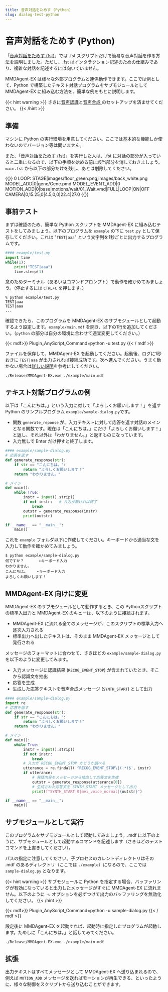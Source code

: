 ```yaml
---
title: 音声対話をためす (Python)
slug: dialog-test-python
---
```

# 音声対話をためす (Python)

「[音声対話をためす (fst)](../dialog-test-fst)」では .fst スクリプトだけで簡易な音声対話を作る方法を説明しました。ただし、.fst はインタラクション記述のための仕組みであり、複雑な対話を記述するには向いていません。

MMDAgent-EX は様々な外部プログラムと連係動作できます。ここでは例として、Python で構築したテキスト対話プログラムをサブモジュールとして MMDAgent-EX に組み込む方法を、簡単な例をもとに説明します。

{{< hint warning >}}
さきに[音声認識](../asr-setup)と[音声合成
](../tts-test)のセットアップを済ませてください。
{{< /hint >}}

## 準備

マシンに Python の実行環境を用意してください。ここでは基本的な機能しか使わないのでバージョン等は問いません。

また、「[音声対話をためす (fst)](../dialog-test-fst)」を実行した人は、.fst に対話の部分が入っていると二重になるので、以下の手順を始める前に該当部分を消しておきましょう。`main.fst` から以下の部分だけを残し、あとは削除してください。

{{<fst>}}
0 LOOP:
    <eps> STAGE|images/floor_green.png,images/back_white.png
    <eps> MODEL_ADD|0|gene/Gene.pmd
    MODEL_EVENT_ADD|0  MOTION_ADD|0|base|motions/wait/01_Wait.vmd|FULL|LOOP|ON|OFF
    <eps> CAMERA|0,15.25,0|4.5,0,0|22.4|27.0
{{</fst>}}

## 事前テスト

まずは確認のため、簡単な Python スクリプトを MMDAgent-EX に組み込むテストをしてみましょう。以下のプログラムを `example` の下に `test.py` として保存してください。これは "`TEST|aaa`" という文字列を1秒ごとに出力するプログラムです。

```python
#### example/test.py
import time
while(1):
    print("TEST|aaa")
    time.sleep(1)
```

念のためターミナル（あるいはコマンドプロンプト）で動作を確かめてみましょう。（停止するには `CTRL+C` を押します。）

```shell
% python example/test.py
TEST|aaa
TEST|aaa
...
```

確認できたら、このプログラムを MMDAgent-EX のサブモジュールとして起動するよう設定します。`example/main.mdf` を開き、以下の1行を追加してください。（`python` の部分は自分の環境に合わせて適宜変更してください。）

{{< mdf>}}
Plugin_AnyScript_Command=python -u test.py
{{< / mdf >}}

ファイルを保存して、MMDAgent-EX を起動してください。起動後、ログに1秒おきに `TEST|aaa` が出力されれば接続成功です。次へ進んでください。うまく動かない場合は[詳しい説明](../submodule/)を参考にしてください。

```shell
./Release/MMDAgent-EX.exe ./example/main.mdf
```


## テキスト対話プログラムの例

以下は「こんにちは。」という入力に対して「よろしくお願いします！」を返す Python のサンプルプログラム `example/sample-dialog.py`です。

- 関数 `generate_reponse` が、入力テキストに対して応答を返す対話のメインとなる関数です。現在は「こんにちは。」にだけ「よろしくお願いします！」と返し、それ以外は「わかりません。」と返すものになっています。
- 入力無しで Enter だけ押すと終了します。

```python
#### example/sample-dialog.py
# 応答を返す
def generate_response(str):
    if str == "こんにちは。":
        return "よろしくお願いします！"
    return "わかりません。"

# メイン
def main():
    while True:
        instr = input().strip()
        if not instr:   # 入力が無ければ終了
            break
        outstr = generate_response(instr)
        print(outstr)

if __name__ == "__main__":
    main()
```

これを `example` フォルダ以下に作成してください。キーボードから適当な文を入力して動作を確かめてみましょう。

```shell
$ python example/sample-dialog.py
何ですか？　　　　←キーボード入力
わかりません。
こんにちは。　　　←キーボード入力
よろしくお願いします！
```

## MMDAgent-EX 向けに変更

MMDAgent-EX のサブモジュールとして動作するとき、この Pythonスクリプトの標準入出力と MMDAgent-EX のキューは、以下のように接続されます。

- MMDAgent-EX に流れる全てのメッセージが、このスクリプトの標準入力へ逐次入力される
- 標準出力へ出したテキストは、そのまま MMDAgent-EX メッセージとして発行される

メッセージのフォーマットに合わせて、さきほどの `example/sample-dialog.py` を以下のように変更してみます。

- 入力メッセージに認識結果 (`RECOG_EVENT_STOP`) が含まれていたとき、そこから認識文を抽出
- 応答を生成
- 生成した応答テキストを音声合成メッセージ (`SYNTH_START`) として出力

```python
#### example/sample-dialog.py
import re
# 応答を返す
def generate_response(str):
    if str == "こんにちは。":
        return "よろしくお願いします！"
    return "わかりません。"

# メイン
def main():
    while True:
        instr = input().strip()
        if not instr:
            break
        # 入力が RECOG_EVENT_STOP かどうか調べる
        utterance = re.findall('^RECOG_EVENT_STOP\|(.*)$', instr)
        if utterance:
            # 発話内容をメッセージから抽出して応答文を生成
            outstr = generate_response(utterance[0])
            # 生成された応答文を SYNTH_START メッセージとして出力
            print(f"SYNTH_START|0|mei_voice_normal|{outstr}")

if __name__ == "__main__":
    main()
```

## サブモジュールとして実行

このプログラムをサブモジュールとして起動してみましょう。.mdf に以下のように、サブモジュールとして起動するコマンドを記述します（さきほどのテストコマンドを上書きしてください）。

パスの指定に注意してください。子プロセスのカレントディレクトリはその .mdf のあるディレクトリ（ここでは `./example`）になるので、ここでは `sample-dialog.py` となります。

{{< hint warning >}}
サブモジュールに Python を指定する場合、バッファリングが有効になっていると出力したメッセージがすぐに MMDAgent-EX に流れません。以下のように `-u` オプションを必ずつけて出力のバッファリングを無効化してください。
{{< /hint >}}

{{< mdf>}}
Plugin_AnyScript_Command=python -u sample-dialog.py
{{< / mdf >}}

設定後に MMDAgent-EX を起動すれば、起動時に指定したプログラムが起動します。ためしに「こんにちは。」と話してみてください。

```shell
./Release/MMDAgent-EX.exe ./example/main.mdf
```

## 拡張

出力テキストはすべてメッセージとして MMDAgent-EX へ送り込まれるので、例えば `MOTION_ADD` メッセージを送ればモーションが再生できる、といったように、様々な制御をスクリプトから送り込むことができます。